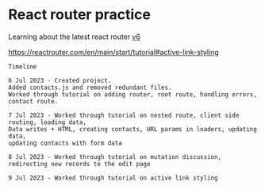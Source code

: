 # React router practice

Learning about the latest react router [v6](https://reactrouter.com/en/main/start/tutorial)

https://reactrouter.com/en/main/start/tutorial#active-link-styling

```
Timeline

6 Jul 2023 - Created project.
Added contacts.js and removed redundant files.
Worked through tutorial on adding router, root route, handling errors, contact route.

7 Jul 2023 - Worked through tutorial on nested route, client side routing, loading data,
Data writes + HTML, creating contacts, URL params in loaders, updating data,
updating contacts with form data

8 Jul 2023 - Worked through tutorial on mutation discussion, redirecting new records to the edit page  

9 Jul 2023 - Worked through tutorial on active link styling 


```
